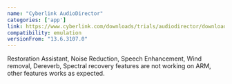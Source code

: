 ```yaml
---
name: "Cyberlink AudioDirector"
categories: ['app']
link: https://www.cyberlink.com/downloads/trials/audiodirector/download_en_IN.html?r=1
compatibility: emulation
versionFrom: "13.6.3107.0"
---
```


Restoration Assistant, Noise Reduction, Speech Enhancement, Wind removal, Dereverb, Spectral recovery features are not working on ARM, other features works as expected.